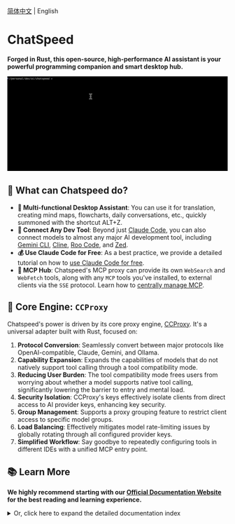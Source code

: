 [简体中文](./README.zh-CN.md) | English

# ChatSpeed

**Forged in Rust, this open-source, high-performance AI assistant is your powerful programming companion and smart desktop hub.**

![Claude Code Integration Demo](assets/images/claude.gif)

## 🌟 What can Chatspeed do?

- **💼 Multi-functional Desktop Assistant**: You can use it for translation, creating mind maps, flowcharts, daily conversations, etc., quickly summoned with the shortcut ALT+Z.
- **🔌 Connect Any Dev Tool**: Beyond just [Claude Code](https://docs.chatspeed.aidyou.ai/en/ccproxy/claude-code.md), you can also connect models to almost any major AI development tool, including [Gemini CLI](https://docs.chatspeed.aidyou.ai/en/ccproxy/gemini.md), [Cline](https://docs.chatspeed.aidyou.ai/en/ccproxy/cline.md), [Roo Code](https://docs.chatspeed.aidyou.ai/en/ccproxy/roo-code.md), and [Zed](https://docs.chatspeed.aidyou.ai/en/ccproxy/zed.md).
- **💰 Use Claude Code for Free**: As a best practice, we provide a detailed tutorial on how to [use Claude Code for free](https://docs.chatspeed.aidyou.ai/en/posts/claude-code-free/).
- **🚀 MCP Hub**: Chatspeed's MCP proxy can provide its own `WebSearch` and `WebFetch` tools, along with any `MCP` tools you've installed, to external clients via the `SSE` protocol. Learn how to [centrally manage MCP](https://docs.chatspeed.aidyou.ai/en/mcp/).

## 🚀 Core Engine: `CCProxy`

Chatspeed's power is driven by its core proxy engine, [CCProxy](https://docs.chatspeed.aidyou.ai/en/ccproxy/). It's a universal adapter built with Rust, focused on:

1. **Protocol Conversion**: Seamlessly convert between major protocols like OpenAI-compatible, Claude, Gemini, and Ollama.
2. **Capability Expansion**: Expands the capabilities of models that do not natively support tool calling through a tool compatibility mode.
3. **Reducing User Burden**: The tool compatibility mode frees users from worrying about whether a model supports native tool calling, significantly lowering the barrier to entry and mental load.
4. **Security Isolation**: CCProxy's keys effectively isolate clients from direct access to AI provider keys, enhancing key security.
5. **Group Management**: Supports a proxy grouping feature to restrict client access to specific model groups.
6. **Load Balancing**: Effectively mitigates model rate-limiting issues by globally rotating through all configured provider keys.
7. **Simplified Workflow**: Say goodbye to repeatedly configuring tools in different IDEs with a unified MCP entry point.

## 📚 Learn More

**We highly recommend starting with our [Official Documentation Website](https://docs.chatspeed.aidyou.ai/en/) for the best reading and learning experience.**

<details>
<summary>Or, click here to expand the detailed documentation index</summary>

- [Chatspeed](https://docs.chatspeed.aidyou.ai/)
- [Features Overview](https://docs.chatspeed.aidyou.ai/en/guide/features/overview.html)
- [Guide](https://docs.chatspeed.aidyou.ai/en/guide/)
  - [Quick Start](https://docs.chatspeed.aidyou.ai/en/guide/quickStart.html)
  - [Installation Guide](https://docs.chatspeed.aidyou.ai/en/guide/installation.html)
  - [Development Guide](https://docs.chatspeed.aidyou.ai/en/guide/development.html)
- [CCProxy Introduction](https://docs.chatspeed.aidyou.ai/en/ccproxy/)
  - [CCProxy Tool Compatibility Mode Explained](https://docs.chatspeed.aidyou.ai/en/posts/experience-sharing/why-compat-mode.html)
  - [CCProxy Configuration](https://docs.chatspeed.aidyou.ai/en/ccproxy/configuration.html)
  - [Connecting to Claude Code](https://docs.chatspeed.aidyou.ai/en/ccproxy/claude-code.html)
  - [Connecting to Gemini CLI](https://docs.chatspeed.aidyou.ai/en/ccproxy/gemini.html)
  - [Connecting to Cline](https://docs.chatspeed.aidyou.ai/en/ccproxy/cline.html)
  - [Connecting to Roo Code](https://docs.chatspeed.aidyou.ai/en/ccproxy/roo-code.html)
  - [Connecting to Zed](https://docs.chatspeed.aidyou.ai/en/ccproxy/zed.html)
  - [How to Access the CCProxy API](https://docs.chatspeed.aidyou.ai/en/api/)
- [MCP Hub](https://docs.chatspeed.aidyou.ai/en/mcp/)
  - [Connecting to Claude Code](https://docs.chatspeed.aidyou.ai/en/mcp/#claude-code)
  - [Connecting to Gemini CLI](https://docs.chatspeed.aidyou.ai/en/mcp/#gemini-cli)
  - [Connecting to VS Code](https://docs.chatspeed.aidyou.ai/en/mcp/#vs-code)
  - [Connecting to Cursor](https://docs.chatspeed.aidyou.ai/en/mcp/#cursor)
  - [Connecting to Trae CN](https://docs.chatspeed.aidyou.ai/en/mcp/#trae-cn)
  - [Connecting to Windsurf](https://docs.chatspeed.aidyou.ai/en/mcp/#windsurf)
  - [Connecting to Cline](https://docs.chatspeed.aidyou.ai/en/mcp/#cline)
  - [Connecting to Roo Code](https://docs.chatspeed.aidyou.ai/en/mcp/#roo-code)
- [Prompt Library — Enhancing Code Agents with Prompts](https://docs.chatspeed.aidyou.ai/en/prompt/)
  - [CCProxy Common Prompts](https://docs.chatspeed.aidyou.ai/en/prompt/common.html)
  - [Claude Code Enhancement Prompts (Native Tool Call)](https://docs.chatspeed.aidyou.ai/en/prompt/claude-code-prompt-enhance-native-tool-call.html)
  - [Claude Code Enhancement Prompts (Tool Compatibility Mode)](https://docs.chatspeed.aidyou.ai/en/prompt/claude-code-prompt-enhance.html)
- [Blog](https://docs.chatspeed.aidyou.ai/en/posts/)
  - [How to Use Claude Code for Free](https://docs.chatspeed.aidyou.ai/en/posts/claude-code-free/post-1.html)

</details>
